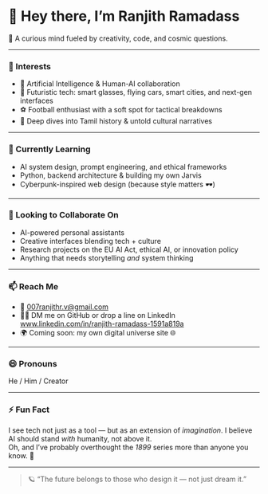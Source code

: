 # 👋 Hey there, I’m Ranjith Ramadass

🧠 A curious mind fueled by creativity, code, and cosmic questions.

---

### 👀 Interests
- 🤖 Artificial Intelligence & Human-AI collaboration  
- 🚀 Futuristic tech: smart glasses, flying cars, smart cities, and next-gen interfaces  
- ⚽ Football enthusiast with a soft spot for tactical breakdowns  
- 📜 Deep dives into Tamil history & untold cultural narratives  

---

### 🌱 Currently Learning
- AI system design, prompt engineering, and ethical frameworks  
- Python, backend architecture & building my own Jarvis  
- Cyberpunk-inspired web design (because style matters 🕶️)

---

### 💬 Looking to Collaborate On
- AI-powered personal assistants  
- Creative interfaces blending tech + culture  
- Research projects on the EU AI Act, ethical AI, or innovation policy  
- Anything that needs storytelling *and* system thinking  

---

### 📫 Reach Me
- 📧 007ranjithr.v@gmail.com   
- 🧑‍💻 DM me on GitHub or drop a line on LinkedIn  www.linkedin.com/in/ranjith-ramadass-1591a819a
- 🌍 Coming soon: my own digital universe site 🌐  

---

### 😄 Pronouns
He / Him / Creator

---

### ⚡ Fun Fact
I see tech not just as a tool — but as an extension of *imagination*. I believe AI should stand *with* humanity, not above it.  
Oh, and I’ve probably overthought the *1899* series more than anyone you know. 🧩

---

> 🪐 “The future belongs to those who design it — not just dream it.”

